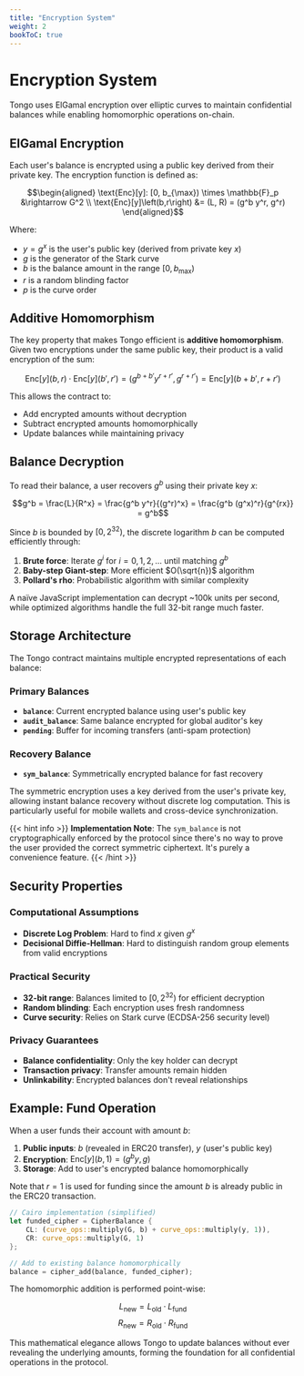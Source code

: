 ```yaml
---
title: "Encryption System"
weight: 2
bookToC: true
---
```


# Encryption System

Tongo uses ElGamal encryption over elliptic curves to maintain confidential balances while enabling homomorphic operations on-chain.

## ElGamal Encryption

Each user's balance is encrypted using a public key derived from their private key. The encryption function is defined as:

$$\begin{aligned}
\text{Enc}[y]: [0, b_{\max}) \times \mathbb{F}_p &\rightarrow G^2 \\
\text{Enc}[y]\left(b,r\right) &= (L, R) = (g^b y^r, g^r)
\end{aligned}$$

Where:
- $y = g^x$ is the user's public key (derived from private key $x$)
- $g$ is the generator of the Stark curve
- $b$ is the balance amount in the range $[0, b_{\max})$
- $r$ is a random blinding factor
- $p$ is the curve order

## Additive Homomorphism

The key property that makes Tongo efficient is **additive homomorphism**. Given two encryptions under the same public key, their product is a valid encryption of the sum:

$$\text{Enc}[y]\left(b,r\right) \cdot \text{Enc}[y]\left(b',r'\right) = (g^{b+b'} y^{r+r'}, g^{r+r'}) = \text{Enc}[y]\left(b+b', r+r'\right)$$

This allows the contract to:
- Add encrypted amounts without decryption
- Subtract encrypted amounts homomorphically
- Update balances while maintaining privacy

## Balance Decryption

To read their balance, a user recovers $g^b$ using their private key $x$:

$$g^b = \frac{L}{R^x} = \frac{g^b y^r}{(g^r)^x} = \frac{g^b (g^x)^r}{g^{rx}} = g^b$$

Since $b$ is bounded by $[0, 2^{32})$, the discrete logarithm $b$ can be computed efficiently through:

1. **Brute force**: Iterate $g^i$ for $i = 0, 1, 2, ...$ until matching $g^b$
2. **Baby-step Giant-step**: More efficient $O(\sqrt{n})$ algorithm  
3. **Pollard's rho**: Probabilistic algorithm with similar complexity

A naïve JavaScript implementation can decrypt ~100k units per second, while optimized algorithms handle the full 32-bit range much faster.

## Storage Architecture

The Tongo contract maintains multiple encrypted representations of each balance:

### Primary Balances
- **`balance`**: Current encrypted balance using user's public key
- **`audit_balance`**: Same balance encrypted for global auditor's key
- **`pending`**: Buffer for incoming transfers (anti-spam protection)

### Recovery Balance
- **`sym_balance`**: Symmetrically encrypted balance for fast recovery

The symmetric encryption uses a key derived from the user's private key, allowing instant balance recovery without discrete log computation. This is particularly useful for mobile wallets and cross-device synchronization.

{{< hint info >}}
**Implementation Note**: The `sym_balance` is not cryptographically enforced by the protocol since there's no way to prove the user provided the correct symmetric ciphertext. It's purely a convenience feature.
{{< /hint >}}

## Security Properties

### Computational Assumptions
- **Discrete Log Problem**: Hard to find $x$ given $g^x$
- **Decisional Diffie-Hellman**: Hard to distinguish random group elements from valid encryptions

### Practical Security
- **32-bit range**: Balances limited to $[0, 2^{32})$ for efficient decryption
- **Random blinding**: Each encryption uses fresh randomness
- **Curve security**: Relies on Stark curve (ECDSA-256 security level)

### Privacy Guarantees
- **Balance confidentiality**: Only the key holder can decrypt
- **Transaction privacy**: Transfer amounts remain hidden
- **Unlinkability**: Encrypted balances don't reveal relationships

## Example: Fund Operation

When a user funds their account with amount $b$:

1. **Public inputs**: $b$ (revealed in ERC20 transfer), $y$ (user's public key)
2. **Encryption**: $\text{Enc}[y](b, 1) = (g^b y, g)$ 
3. **Storage**: Add to user's encrypted balance homomorphically

Note that $r = 1$ is used for funding since the amount $b$ is already public in the ERC20 transaction.

```rust
// Cairo implementation (simplified)
let funded_cipher = CipherBalance {
    CL: (curve_ops::multiply(G, b) + curve_ops::multiply(y, 1)),
    CR: curve_ops::multiply(G, 1)
};

// Add to existing balance homomorphically
balance = cipher_add(balance, funded_cipher);
```

The homomorphic addition is performed point-wise:

$$L_{\text{new}} = L_{\text{old}} \cdot L_{\text{fund}}$$
$$R_{\text{new}} = R_{\text{old}} \cdot R_{\text{fund}}$$

This mathematical elegance allows Tongo to update balances without ever revealing the underlying amounts, forming the foundation for all confidential operations in the protocol.